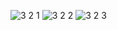![3 2 1](https://github.com/user-attachments/assets/a741d33f-9413-4303-ae97-412136a88a67)
![3 2 2](https://github.com/user-attachments/assets/5652cbe5-9081-490b-869d-cdaf77a93be7)
![3 2 3](https://github.com/user-attachments/assets/2506d3f2-6139-496c-836b-df2bfb1323dc)
